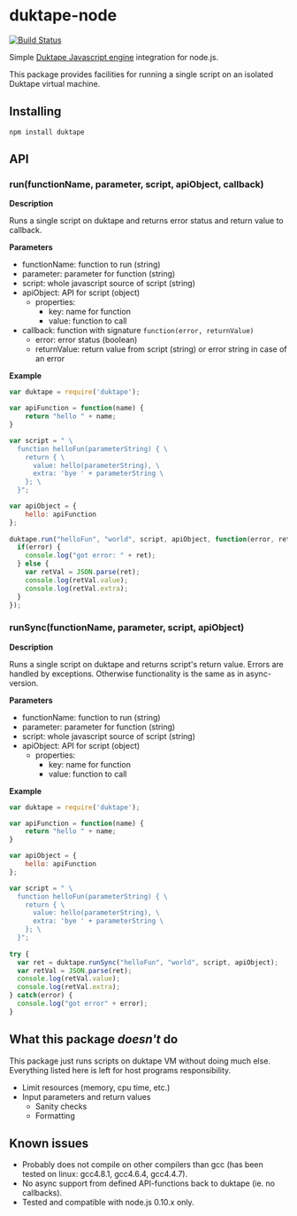duktape-node
=========
[![Build Status](https://travis-ci.org/ndob/duktape-node.svg?branch=master)](https://travis-ci.org/ndob/duktape-node)

Simple [Duktape Javascript engine](http://duktape.org/) integration for node.js. 

This package provides facilities for running a single script on an isolated Duktape virtual machine.

## Installing
    npm install duktape
    
## API

### run(functionName, parameter, script, apiObject, callback)
**Description**

Runs a single script on duktape and returns error status and return value to callback.

**Parameters**

* functionName: function to run (string)
* parameter: parameter for function (string)
* script: whole javascript source of script (string)
* apiObject: API for script (object)
  * properties:
    * key: name for function
    * value: function to call
* callback: function with signature `function(error, returnValue)`
  * error: error status (boolean)
  * returnValue: return value from script (string) or error string in case of an error
  
**Example**
```javascript
var duktape = require('duktape');

var apiFunction = function(name) {
    return "hello " + name;
}

var script = " \
  function helloFun(parameterString) { \
    return { \
      value: hello(parameterString), \
      extra: 'bye ' + parameterString \
    }; \
  }";

var apiObject = {
    hello: apiFunction
};
  
duktape.run("helloFun", "world", script, apiObject, function(error, ret) {
  if(error) {
    console.log("got error: " + ret);
  } else {
    var retVal = JSON.parse(ret);
    console.log(retVal.value);
    console.log(retVal.extra);
  }
});
```

### runSync(functionName, parameter, script, apiObject)

**Description**

  Runs a single script on duktape and returns script's return value. Errors are handled by exceptions. Otherwise functionality is the same as in async-version.

**Parameters**

* functionName: function to run (string)
* parameter: parameter for function (string)
* script: whole javascript source of script (string)
* apiObject: API for script (object)
  * properties:
    * key: name for function
    * value: function to call

**Example**
```javascript
var duktape = require('duktape');

var apiFunction = function(name) {
    return "hello " + name;
}

var apiObject = {
    hello: apiFunction
};

var script = " \
  function helloFun(parameterString) { \
    return { \
      value: hello(parameterString), \
      extra: 'bye ' + parameterString \
    }; \
  }";
  
try {
  var ret = duktape.runSync("helloFun", "world", script, apiObject);
  var retVal = JSON.parse(ret);
  console.log(retVal.value);
  console.log(retVal.extra);
} catch(error) {
  console.log("got error" + error);
}

```

## What this package _doesn't_ do
This package just runs scripts on duktape VM without doing much else. Everything listed here is left for host programs responsibility.
* Limit resources (memory, cpu time, etc.)
* Input parameters and return values
  * Sanity checks
  * Formatting
  
## Known issues
* Probably does not compile on other compilers than gcc (has been tested on linux: gcc4.8.1, gcc4.6.4, gcc4.4.7).
* No async support from defined API-functions back to duktape (ie. no callbacks).
* Tested and compatible with node.js 0.10.x only.
